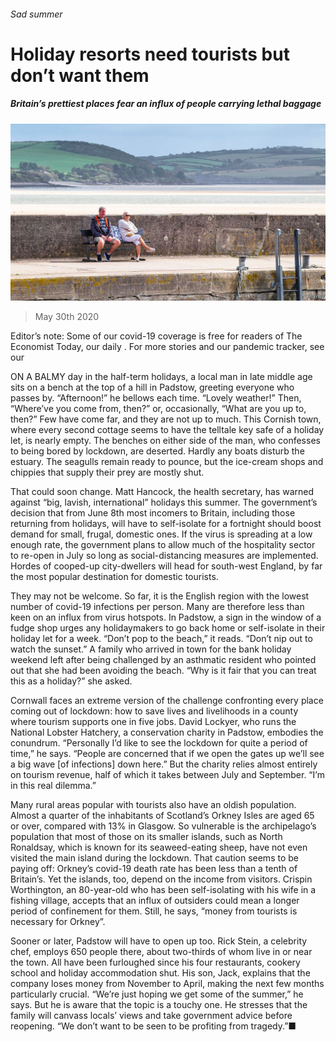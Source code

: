 ###### Sad summer

# Holiday resorts need tourists but don’t want them 

##### Britain’s prettiest places fear an influx of people carrying lethal baggage 

![image](images/20200530_BRP005_0.jpg) 

> May 30th 2020 

Editor’s note: Some of our covid-19 coverage is free for readers of The Economist Today, our daily . For more stories and our pandemic tracker, see our 

ON A BALMY day in the half-term holidays, a local man in late middle age sits on a bench at the top of a hill in Padstow, greeting everyone who passes by. “Afternoon!” he bellows each time. “Lovely weather!” Then, “Where’ve you come from, then?” or, occasionally, “What are you up to, then?” Few have come far, and they are not up to much. This Cornish town, where every second cottage seems to have the telltale key safe of a holiday let, is nearly empty. The benches on either side of the man, who confesses to being bored by lockdown, are deserted. Hardly any boats disturb the estuary. The seagulls remain ready to pounce, but the ice-cream shops and chippies that supply their prey are mostly shut.

That could soon change. Matt Hancock, the health secretary, has warned against “big, lavish, international” holidays this summer. The government’s decision that from June 8th most incomers to Britain, including those returning from holidays, will have to self-isolate for a fortnight should boost demand for small, frugal, domestic ones. If the virus is spreading at a low enough rate, the government plans to allow much of the hospitality sector to re-open in July so long as social-distancing measures are implemented. Hordes of cooped-up city-dwellers will head for south-west England, by far the most popular destination for domestic tourists.


They may not be welcome. So far, it is the English region with the lowest number of covid-19 infections per person. Many are therefore less than keen on an influx from virus hotspots. In Padstow, a sign in the window of a fudge shop urges any holidaymakers to go back home or self-isolate in their holiday let for a week. “Don’t pop to the beach,” it reads. “Don’t nip out to watch the sunset.” A family who arrived in town for the bank holiday weekend left after being challenged by an asthmatic resident who pointed out that she had been avoiding the beach. “Why is it fair that you can treat this as a holiday?” she asked.

Cornwall faces an extreme version of the challenge confronting every place coming out of lockdown: how to save lives and livelihoods in a county where tourism supports one in five jobs. David Lockyer, who runs the National Lobster Hatchery, a conservation charity in Padstow, embodies the conundrum. “Personally I’d like to see the lockdown for quite a period of time,” he says. “People are concerned that if we open the gates up we’ll see a big wave [of infections] down here.” But the charity relies almost entirely on tourism revenue, half of which it takes between July and September. “I’m in this real dilemma.”

Many rural areas popular with tourists also have an oldish population. Almost a quarter of the inhabitants of Scotland’s Orkney Isles are aged 65 or over, compared with 13% in Glasgow. So vulnerable is the archipelago’s population that most of those on its smaller islands, such as North Ronaldsay, which is known for its seaweed-eating sheep, have not even visited the main island during the lockdown. That caution seems to be paying off: Orkney’s covid-19 death rate has been less than a tenth of Britain’s. Yet the islands, too, depend on the income from visitors. Crispin Worthington, an 80-year-old who has been self-isolating with his wife in a fishing village, accepts that an influx of outsiders could mean a longer period of confinement for them. Still, he says, “money from tourists is necessary for Orkney”.

Sooner or later, Padstow will have to open up too. Rick Stein, a celebrity chef, employs 650 people there, about two-thirds of whom live in or near the town. All have been furloughed since his four restaurants, cookery school and holiday accommodation shut. His son, Jack, explains that the company loses money from November to April, making the next few months particularly crucial. “We’re just hoping we get some of the summer,” he says. But he is aware that the topic is a touchy one. He stresses that the family will canvass locals’ views and take government advice before reopening. “We don’t want to be seen to be profiting from tragedy.”■

